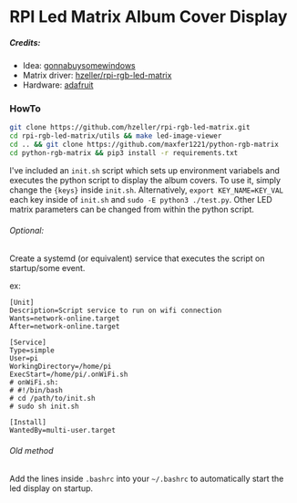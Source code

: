 # RPI Led Matrix Album Cover Display
##### Credits:
- Idea: [gonnabuysomewindows](https://www.reddit.com/r/raspberry_pi/comments/ombwwg/my_64x64_rgb_led_matrix_album_art_display_pi_3b/)
- Matrix driver: [hzeller/rpi-rgb-led-matrix](https://github.com/hzeller/rpi-rgb-led-matrix)
- Hardware: [adafruit](https://learn.adafruit.com/adafruit-rgb-matrix-bonnet-for-raspberry-pi/driving-matrices)
### HowTo
```sh
git clone https://github.com/hzeller/rpi-rgb-led-matrix.git
cd rpi-rgb-led-matrix/utils && make led-image-viewer
cd .. && git clone https://github.com/maxfer1221/python-rgb-matrix
cd python-rgb-matrix && pip3 install -r requirements.txt
```
I've included an `init.sh` script which sets up environment variabels and executes the python script to display the album covers. To use it, simply change the `{keys}` inside `init.sh`.
Alternatively, `export KEY_NAME=KEY_VAL` each key inside of `init.sh` and `sudo -E python3 ./test.py`.
Other LED matrix parameters can be changed from within the python script.
###### Optional:
Create a systemd (or equivalent) service that executes the script on startup/some event.

ex:
```
[Unit]
Description=Script service to run on wifi connection
Wants=network-online.target
After=network-online.target

[Service]
Type=simple
User=pi
WorkingDirectory=/home/pi
ExecStart=/home/pi/.onWiFi.sh
# onWiFi.sh:
# #!/bin/bash
# cd /path/to/init.sh 
# sudo sh init.sh

[Install]
WantedBy=multi-user.target
```

###### Old method
Add the lines inside `.bashrc` into your `~/.bashrc` to automatically start the led display on startup.
